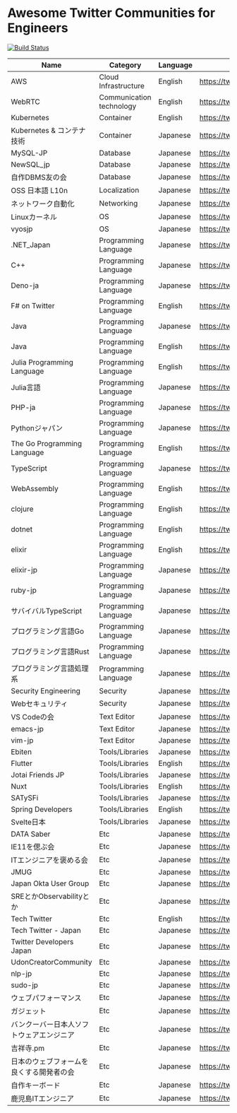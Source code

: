 # Awesome Twitter Communities for Engineers

[![Build Status](https://github.com/mattn/awesome-twitter-communities/actions/workflows/lint.yaml/badge.svg?branch=main)](https://github.com/mattn/awesome-twitter-communities/actions/workflows/lint.yaml?query=branch%3Amain)

|Name|Category|Language|URL|
|-|-|-|-|
|AWS|Cloud Infrastructure|English|<https://twitter.com/i/communities/1471503983839567878>|
|WebRTC|Communication technology|English|<https://twitter.com/i/communities/1498133315164860419>|
|Kubernetes|Container|English|<https://twitter.com/i/communities/1444745802383953921>|
|Kubernetes & コンテナ技術|Container|Japanese|<https://twitter.com/i/communities/1498974495989956614>|
|MySQL-JP|Database|Japanese|<https://twitter.com/i/communities/1496795585982382084>|
|NewSQL_jp|Database|Japanese|<https://twitter.com/i/communities/1498603867285581824>|
|自作DBMS友の会|Database|Japanese|<https://twitter.com/i/communities/1498114917672505344>|
|OSS 日本語 L10n|Localization|Japanese|<https://twitter.com/i/communities/1498961283546157061>|
|ネットワーク自動化|Networking|Japanese|<https://twitter.com/i/communities/1498540422154821633>|
|Linuxカーネル|OS|Japanese|<https://twitter.com/i/communities/1499543572189618176>|
|vyosjp|OS|Japanese|<https://twitter.com/i/communities/1498101007733370880>|
|.NET_Japan|Programming Language|Japanese|<https://twitter.com/i/communities/1496977662640009217>|
|C++|Programming Language|Japanese|<https://twitter.com/i/communities/1499396722514345984>|
|Deno-ja|Programming Language|Japanese|<https://twitter.com/i/communities/1498174921562013698>|
|F# on Twitter|Programming Language|English|<https://twitter.com/i/communities/1493280005589196801>|
|Java|Programming Language|Japanese|<https://twitter.com/i/communities/1497219281079398402>|
|Java|Programming Language|English|<https://twitter.com/i/communities/1471178821906821122>|
|Julia Programming Language|Programming Language|English|<https://twitter.com/i/communities/1441046367514755082>|
|Julia言語|Programming Language|Japanese|<https://twitter.com/i/communities/1499390501467811845>|
|PHP-ja|Programming Language|Japanese|<https://twitter.com/i/communities/1497741277789835264>|
|Pythonジャパン|Programming Language|Japanese|<https://twitter.com/i/communities/1498184748728205315>|
|The Go Programming Language|Programming Language|English|<https://twitter.com/i/communities/1493637136502960134>|
|TypeScript|Programming Language|Japanese|<https://twitter.com/i/communities/1499329858178289664>|
|WebAssembly|Programming Language|English|<https://twitter.com/i/communities/1497545442023944192>|
|clojure|Programming Language|English|<https://twitter.com/i/communities/1494013093059432451>|
|dotnet|Programming Language|English|<https://twitter.com/i/communities/1488624124817666051>|
|elixir|Programming Language|English|<https://twitter.com/i/communities/1493287155942232066>|
|elixir-jp|Programming Language|Japanese|<https://twitter.com/i/communities/1498232167864082435>|
|ruby-jp|Programming Language|Japanese|<https://twitter.com/i/communities/1496768365683408900>|
|サバイバルTypeScript|Programming Language|Japanese|<https://twitter.com/i/communities/1499723154956390401>|
|プログラミング言語Go|Programming Language|Japanese|<https://twitter.com/i/communities/1498095077222400000>|
|プログラミング言語Rust|Programming Language|Japanese|<https://twitter.com/i/communities/1498496039401451522>|
|プログラミング言語処理系|Programming Language|Japanese|<https://twitter.com/i/communities/1499381283864342530>|
|Security Engineering|Security|Japanese|<https://twitter.com/i/communities/1498138021723467781>|
|Webセキュリティ|Security|Japanese|<https://twitter.com/i/communities/1498053973097730048>|
|VS Codeの会|Text Editor|Japanese|<https://twitter.com/i/communities/1498865559353511941>|
|emacs-jp|Text Editor|Japanese|<https://twitter.com/i/communities/1498276712034947072>|
|vim-jp|Text Editor|Japanese|<https://twitter.com/i/communities/1497961032404594691>|
|Ebiten|Tools/Libraries|Japanese|<https://twitter.com/i/communities/1498350105346600960>|
|Flutter|Tools/Libraries|English|<https://twitter.com/i/communities/1472249315724771329>|
|Jotai Friends JP|Tools/Libraries|Japanese|<https://twitter.com/i/communities/1497150937806213120>|
|Nuxt|Tools/Libraries|English|<https://twitter.com/i/communities/1498235047194808320>|
|SATySFi|Tools/Libraries|Japanese|<https://twitter.com/i/communities/1498074334619123712>|
|Spring Developers|Tools/Libraries|English|<https://twitter.com/i/communities/1496544801533091844>|
|Svelte日本|Tools/Libraries|Japanese|<https://twitter.com/i/communities/1499182207491260424>|
|DATA Saber|Etc|Japanese|<https://twitter.com/i/communities/1498660583415361536>|
|IE11を偲ぶ会|Etc|Japanese|<https://twitter.com/i/communities/1498870842784043009>|
|ITエンジニアを褒める会|Etc|Japanese|<https://twitter.com/i/communities/1494319842585083906>|
|JMUG|Etc|Japanese|<https://twitter.com/i/communities/1498585537527320577>|
|Japan Okta User Group|Etc|Japanese|<https://twitter.com/i/communities/1498432461839036418>|
|SREとかObservabilityとか|Etc|Japanese|<https://twitter.com/i/communities/1498088713670172675>|
|Tech Twitter|Etc|English|<https://twitter.com/i/communities/1472105760389668865>|
|Tech Twitter - Japan|Etc|Japanese|<https://twitter.com/i/communities/1494649689215737856>|
|Twitter Developers Japan|Etc|Japanese|<https://twitter.com/i/communities/1493041080077795328>|
|UdonCreatorCommunity|Etc|Japanese|<https://twitter.com/i/communities/1497068375553765378>|
|nlp-jp|Etc|Japanese|<https://twitter.com/i/communities/1498287599928365062>|
|sudo-jp|Etc|Japanese|<https://twitter.com/i/communities/1499227044982374401>|
|ウェブパフォーマンス|Etc|Japanese|<https://twitter.com/i/communities/1498089387422515202>|
|ガジェット|Etc|Japanese|<https://twitter.com/i/communities/1498224086652121099>|
|バンクーバー日本人ソフトウェアエンジニア|Etc|Japanese|<https://twitter.com/i/communities/1498574247895056384>|
|吉祥寺.pm|Etc|Japanese|<https://twitter.com/i/communities/1498106494989967363>|
|日本のウェブフォームを良くする開発者の会|Etc|Japanese|<https://twitter.com/i/communities/1498168121336614916>|
|自作キーボード|Etc|Japanese|<https://twitter.com/i/communities/1495468692813287425>|
|鹿児島ITエンジニア|Etc|Japanese|<https://twitter.com/i/communities/1496763936682954752>|
